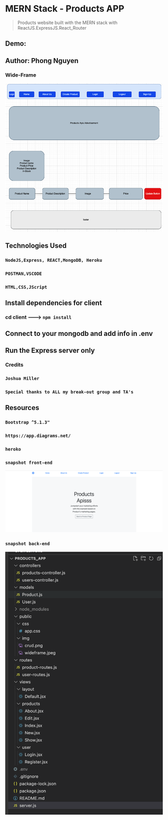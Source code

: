 # MERN Stack - Products APP

> Products website built with the MERN stack with ReactJS.ExpressJS.React_Router

## Demo:

## Author: Phong Nguyen

### Wide-Frame

<img src="public/img/wideframe.jpeg">

## Technologies Used

### `NodeJS,Express, REACT,MongoDB, Heroku`
### `POSTMAN,VSCODE`
### `HTML,CSS,JScript`

## Install dependencies for client

### cd client ---> `npm install`

## Connect to your mongodb and add info in .env

##

## Run the Express server only

### Credits
### `Joshua Miller`
### `Special thanks to ALL my break-out group and TA's`

## Resources
### `Bootstrap ^5.1.3"`
### `https://app.diagrams.net/`
### `heroko`

### `snapshot front-end`
<img src="public/img/front-end.jpeg">

### `snapshot back-end`
<img src="public/img/backend.jpeg">
